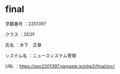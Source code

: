 # final

学籍番号    ：2201397

クラス      ：SD2F

氏名        ：木下　正章

システム名  ：ニュースシステム管理

URL         ：https://aso2201397.namaste.jp/php2/final/src/